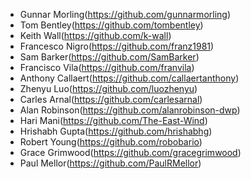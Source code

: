 - Gunnar Morling(https://github.com/gunnarmorling)
- Tom Bentley(https://github.com/tombentley)
- Keith Wall(https://github.com/k-wall)
- Francesco Nigro(https://github.com/franz1981)
- Sam Barker(https://github.com/SamBarker)
- Francisco Vila(https://github.com/franvila)
- Anthony Callaert(https://github.com/callaertanthony)
- Zhenyu Luo(https://github.com/luozhenyu)
- Carles Arnal(https://github.com/carlesarnal)
- Alan Robinson(https://github.com/alanrobinson-dwp)
- Hari Mani(https://github.com/The-East-Wind)
- Hrishabh Gupta(https://github.com/hrishabhg)
- Robert Young(https://github.com/robobario)
- Grace Grimwood(https://github.com/gracegrimwood)
- Paul Mellor(https://github.com/PaulRMellor)